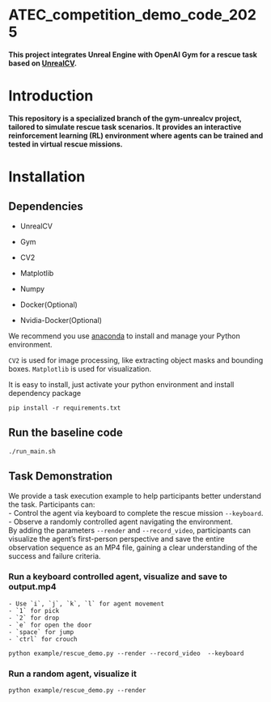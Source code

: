 ATEC_competition_demo_code_2025
===

[//]: # (Gym-Rescue: )
**This project integrates Unreal Engine with OpenAI Gym for a rescue task based on [UnrealCV](http://unrealcv.org/).**  

# Introduction

**This repository is a specialized branch of the gym-unrealcv project, tailored to simulate rescue task scenarios. It provides an interactive reinforcement learning (RL) environment where agents can be trained and tested in virtual rescue missions.**

# Installation

## Dependencies

- UnrealCV

- Gym

- CV2

- Matplotlib

- Numpy

- Docker(Optional)

- Nvidia-Docker(Optional)

 
We recommend you use [anaconda](https://www.continuum.io/downloads) to install and manage your Python environment.

```CV2``` is used for image processing, like extracting object masks and bounding boxes. ```Matplotlib``` is used for visualization.




It is easy to install, just activate your python environment and install dependency package
```
pip install -r requirements.txt
```


## Run the baseline code
```
./run_main.sh
```
## Task Demonstration
We provide a task execution example to help participants better understand the task. Participants can:  
    - Control the agent via keyboard to complete the rescue mission ```--keyboard```.  
    - Observe a randomly controlled agent navigating the environment.  
By adding the parameters ```--render``` and ```--record_video```, participants can visualize the agent’s first-person perspective and save the entire observation sequence as an MP4 file, gaining a clear understanding of the success and failure criteria.
### Run a keyboard controlled agent, visualize and save to output.mp4
    - Use `i`, `j`, `k`, `l` for agent movement  
    - `1` for pick  
    - `2` for drop  
    - `e` for open the door  
    - `space` for jump  
    - `ctrl` for crouch  

```
python example/rescue_demo.py --render --record_video  --keyboard
```

### Run a random agent, visualize it
```
python example/rescue_demo.py --render 
```




